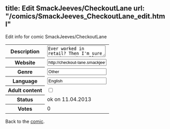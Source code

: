 title: Edit SmackJeeves/CheckoutLane
url: "/comics/SmackJeeves_CheckoutLane_edit.html"
---
Edit info for comic SmackJeeves/CheckoutLane

<form name="comic" action="http://gaepostmail.appengine.com/comic" name="post">
<table class="comicinfo">
<tr>
<th>Description</th><td><textarea name="description">Ever worked in retail? Then I'm sure you'd remember all the crazy things that happened around your work place. Checkout Lane centers around Mandy, a cashier, and the crazy events that occur around Little Bit of Italy (a grocery store that specializes in Italian goods). Some of them have really happened to me and some I did just for humor's sake. But you never know! They could really happen! Happy reading everyone!</textarea></td>
</tr>
<tr>
<th>Website</th><td><input type="text" name="url" value="http://checkout-lane.smackjeeves.com/comics/"/></td>
</tr>
<tr>
<th>Genre</th><td><input type="text" name="genre" value="Other"/></td>
</tr>
<tr>
<th>Language</th><td><input type="text" name="language" value="English"/></td>
</tr>
<tr>
<th>Adult content</th><td><input type="checkbox" name="adult" value="adult" /></td>
</tr>
<tr>
<th>Status</th><td>ok on 11.04.2013</td>
</tr>
<tr>
<th>Votes</th><td>0</div></td>
</tr>
</table>
</form>

Back to the [comic](/comics/SmackJeeves_CheckoutLane.html).
